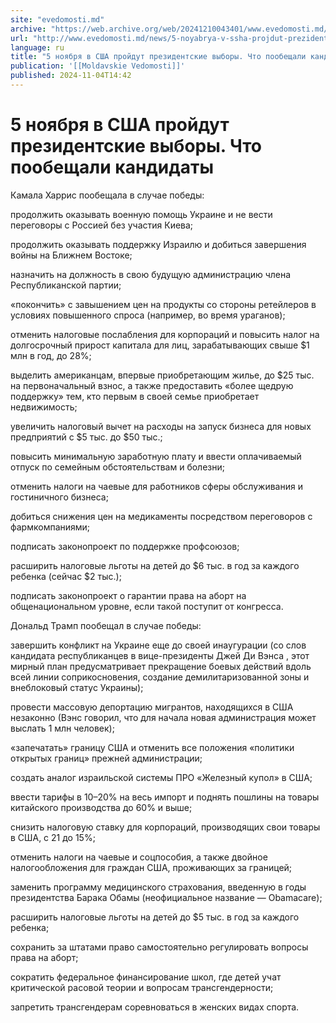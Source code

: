 ```yaml
---
site: "evedomosti.md"
archive: "https://web.archive.org/web/20241210043401/www.evedomosti.md/news/5-noyabrya-v-ssha-projdut-prezidentskie-vybory-chto-poobesha"
url: "http://www.evedomosti.md/news/5-noyabrya-v-ssha-projdut-prezidentskie-vybory-chto-poobesha"
language: ru
title: "5 ноября в США пройдут президентские выборы. Что пообещали кандидаты"
publication: '[[Moldavskie Vedomosti]]'
published: 2024-11-04T14:42
---
```


# 5 ноября в США пройдут президентские выборы. Что пообещали кандидаты

Камала Харрис пообещала в случае победы:

продолжить оказывать военную помощь Украине и не вести переговоры с Россией без участия Киева;

продолжить оказывать поддержку Израилю и добиться завершения войны на Ближнем Востоке;

назначить на должность в свою будущую администрацию члена Республиканской партии;

«покончить» с завышением цен на продукты со стороны ретейлеров в условиях повышенного спроса (например, во время ураганов);

отменить налоговые послабления для корпораций и повысить налог на долгосрочный прирост капитала для лиц, зарабатывающих свыше $1 млн в год, до 28%;

выделить американцам, впервые приобретающим жилье, до $25 тыс. на первоначальный взнос, а также предоставить «более щедрую поддержку» тем, кто первым в своей семье приобретает недвижимость;

увеличить налоговый вычет на расходы на запуск бизнеса для новых предприятий с $5 тыс. до $50 тыс.;

повысить минимальную заработную плату и ввести оплачиваемый отпуск по семейным обстоятельствам и болезни;

отменить налоги на чаевые для работников сферы обслуживания и гостиничного бизнеса;

добиться снижения цен на медикаменты посредством переговоров с фармкомпаниями;

подписать законопроект по поддержке профсоюзов;

расширить налоговые льготы на детей до $6 тыс. в год за каждого ребенка (сейчас $2 тыс.);

подписать законопроект о гарантии права на аборт на общенациональном уровне, если такой поступит от конгресса.

Дональд Трамп пообещал в случае победы:

завершить конфликт на Украине еще до своей инаугурации (со слов кандидата республиканцев в вице-президенты Джей Ди Вэнса , этот мирный план предусматривает прекращение боевых действий вдоль всей линии соприкосновения, создание демилитаризованной зоны и внеблоковый статус Украины);

провести массовую депортацию мигрантов, находящихся в США незаконно (Вэнс говорил, что для начала новая администрация может выслать 1 млн человек);

«запечатать» границу США и отменить все положения «политики открытых границ» прежней администрации;

создать аналог израильской системы ПРО «Железный купол» в США;

ввести тарифы в 10–20% на весь импорт и поднять пошлины на товары китайского производства до 60% и выше;

снизить налоговую ставку для корпораций, производящих свои товары в США, с 21 до 15%;

отменить налоги на чаевые и соцпособия, а также двойное налогообложения для граждан США, проживающих за границей;

заменить программу медицинского страхования, введенную в годы президентства Барака Обамы (неофициальное название — Obamacare);

расширить налоговые льготы на детей до $5 тыс. в год за каждого ребенка;

сохранить за штатами право самостоятельно регулировать вопросы права на аборт;

сократить федеральное финансирование школ, где детей учат критической расовой теории и вопросам трансгендерности;

запретить трансгендерам соревноваться в женских видах спорта. 